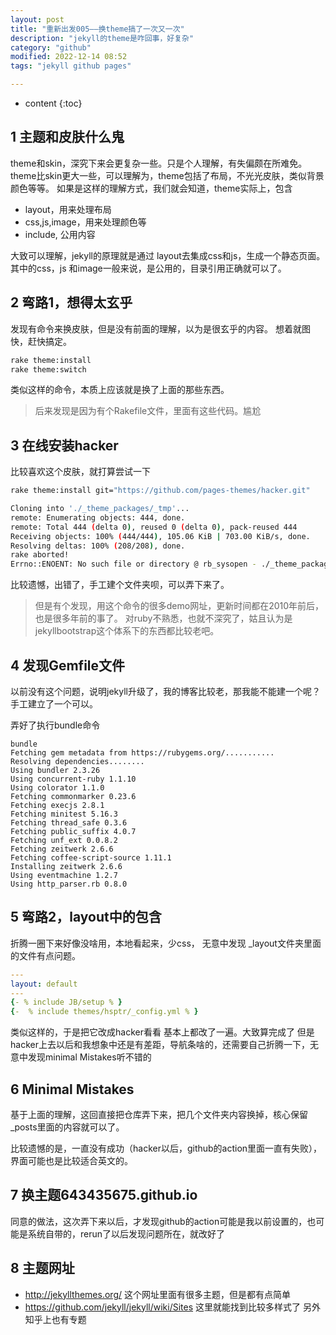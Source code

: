```yaml
---
layout: post
title: "重新出发005——换theme搞了一次又一次"
description: "jekyll的theme是咋回事，好复杂"
category: "github"
modified: 2022-12-14 08:52
tags: "jekyll github pages"

---
```

* content
{:toc}

## 1 主题和皮肤什么鬼
theme和skin，深究下来会更复杂一些。只是个人理解，有失偏颇在所难免。
theme比skin更大一些，可以理解为，theme包括了布局，不光光皮肤，类似背景颜色等等。
如果是这样的理解方式，我们就会知道，theme实际上，包含
* layout，用来处理布局
* css,js,image，用来处理颜色等
* include, 公用内容

大致可以理解，jekyll的原理就是通过 layout去集成css和js，生成一个静态页面。
其中的css，js 和image一般来说，是公用的，目录引用正确就可以了。

## 2 弯路1，想得太玄乎
发现有命令来换皮肤，但是没有前面的理解，以为是很玄乎的内容。
想着就图快，赶快搞定。
``` bash
rake theme:install 
rake theme:switch
```
类似这样的命令，本质上应该就是换了上面的那些东西。
>后来发现是因为有个Rakefile文件，里面有这些代码。尴尬




## 3 在线安装hacker
比较喜欢这个皮肤，就打算尝试一下
``` bash
rake theme:install git="https://github.com/pages-themes/hacker.git"

Cloning into './_theme_packages/_tmp'...
remote: Enumerating objects: 444, done.
remote: Total 444 (delta 0), reused 0 (delta 0), pack-reused 444
Receiving objects: 100% (444/444), 105.06 KiB | 703.00 KiB/s, done.
Resolving deltas: 100% (208/208), done.
rake aborted!
Errno::ENOENT: No such file or directory @ rb_sysopen - ./_theme_packages/_tmp/manifest.yml
```
比较遗憾，出错了，手工建个文件夹呗，可以弄下来了。

>但是有个发现，用这个命令的很多demo网址，更新时间都在2010年前后，也是很多年前的事了。
对ruby不熟悉，也就不深究了，姑且认为是jekyllbootstrap这个体系下的东西都比较老吧。

## 4 发现Gemfile文件
以前没有这个问题，说明jekyll升级了，我的博客比较老，那我能不能建一个呢？
手工建立了一个可以。

弄好了执行bundle命令
```
bundle
Fetching gem metadata from https://rubygems.org/...........
Resolving dependencies........
Using bundler 2.3.26
Using concurrent-ruby 1.1.10
Using colorator 1.1.0
Fetching commonmarker 0.23.6
Fetching execjs 2.8.1
Fetching minitest 5.16.3
Fetching thread_safe 0.3.6
Fetching public_suffix 4.0.7
Fetching unf_ext 0.0.8.2
Fetching zeitwerk 2.6.6
Fetching coffee-script-source 1.11.1
Installing zeitwerk 2.6.6
Using eventmachine 1.2.7
Using http_parser.rb 0.8.0
```

## 5 弯路2，layout中的包含

折腾一圈下来好像没啥用，本地看起来，少css，
无意中发现 _layout文件夹里面的文件有点问题。


``` yaml
---
layout: default
---
{- % include JB/setup % }
{-  % include themes/hsptr/_config.yml % }
```

类似这样的，于是把它改成hacker看看
基本上都改了一遍。大致算完成了
但是hacker上去以后和我想象中还是有差距，导航条啥的，还需要自己折腾一下，无意中发现minimal Mistakes听不错的

## 6 Minimal Mistakes
基于上面的理解，这回直接把仓库弄下来，把几个文件夹内容换掉，核心保留_posts里面的内容就可以了。

比较遗憾的是，一直没有成功（hacker以后，github的action里面一直有失败），界面可能也是比较适合英文的。

## 7 换主题643435675.github.io

同意的做法，这次弄下来以后，才发现github的action可能是我以前设置的，也可能是系统自带的，rerun了以后发现问题所在，就改好了

## 8 主题网址
* http://jekyllthemes.org/  这个网址里面有很多主题，但是都有点简单
* https://github.com/jekyll/jekyll/wiki/Sites 这里就能找到比较多样式了
另外知乎上也有专题


